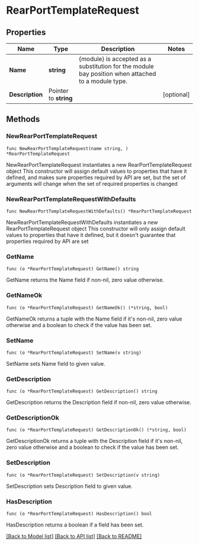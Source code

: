 # RearPortTemplateRequest

## Properties

Name | Type | Description | Notes
------------ | ------------- | ------------- | -------------
**Name** | **string** | {module} is accepted as a substitution for the module bay position when attached to a module type. | 
**Description** | Pointer to **string** |  | [optional] 

## Methods

### NewRearPortTemplateRequest

`func NewRearPortTemplateRequest(name string, ) *RearPortTemplateRequest`

NewRearPortTemplateRequest instantiates a new RearPortTemplateRequest object
This constructor will assign default values to properties that have it defined,
and makes sure properties required by API are set, but the set of arguments
will change when the set of required properties is changed

### NewRearPortTemplateRequestWithDefaults

`func NewRearPortTemplateRequestWithDefaults() *RearPortTemplateRequest`

NewRearPortTemplateRequestWithDefaults instantiates a new RearPortTemplateRequest object
This constructor will only assign default values to properties that have it defined,
but it doesn't guarantee that properties required by API are set

### GetName

`func (o *RearPortTemplateRequest) GetName() string`

GetName returns the Name field if non-nil, zero value otherwise.

### GetNameOk

`func (o *RearPortTemplateRequest) GetNameOk() (*string, bool)`

GetNameOk returns a tuple with the Name field if it's non-nil, zero value otherwise
and a boolean to check if the value has been set.

### SetName

`func (o *RearPortTemplateRequest) SetName(v string)`

SetName sets Name field to given value.


### GetDescription

`func (o *RearPortTemplateRequest) GetDescription() string`

GetDescription returns the Description field if non-nil, zero value otherwise.

### GetDescriptionOk

`func (o *RearPortTemplateRequest) GetDescriptionOk() (*string, bool)`

GetDescriptionOk returns a tuple with the Description field if it's non-nil, zero value otherwise
and a boolean to check if the value has been set.

### SetDescription

`func (o *RearPortTemplateRequest) SetDescription(v string)`

SetDescription sets Description field to given value.

### HasDescription

`func (o *RearPortTemplateRequest) HasDescription() bool`

HasDescription returns a boolean if a field has been set.


[[Back to Model list]](../README.md#documentation-for-models) [[Back to API list]](../README.md#documentation-for-api-endpoints) [[Back to README]](../README.md)


